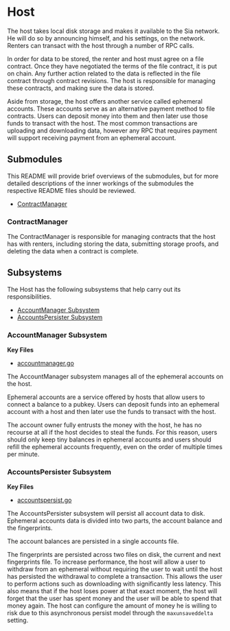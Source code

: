 # Host
The host takes local disk storage and makes it available to the Sia network. He
will do so by announcing himself, and his settings, on the network. Renters can
transact with the host through a number of RPC calls.

In order for data to be stored, the renter and host must agree on a file
contract. Once they have negotiated the terms of the file contract, it is put on
chain. Any further action related to the data is reflected in the file contract
through contract revisions. The host is responsible for managing these
contracts, and making sure the data is stored.

Aside from storage, the host offers another service called ephemeral accounts.
These accounts serve as an alternative payment method to file contracts. Users
can deposit money into them and then later use those funds to transact with the
host. The most common transactions are uploading and downloading data, however
any RPC that requires payment will support receiving payment from an ephemeral
account.

## Submodules

This README will provide brief overviews of the submodules, but for more
detailed descriptions of the inner workings of the submodules the respective
README files should be reviewed.

 - [ContractManager](./contractmanager/README.md)

### ContractManager

The ContractManager is responsible for managing contracts that the host has with
renters, including storing the data, submitting storage proofs, and deleting the
data when a contract is complete.

## Subsystems

The Host has the following subsystems that help carry out its responsibilities.
 - [AccountManager Subsystem](#accountmanager-subsystem)
 - [AccountsPersister Subsystem](#accountspersister-subsystem)

### AccountManager Subsystem

**Key Files**
 - [accountmanager.go](./accountmanager.go)

The AccountManager subsystem manages all of the ephemeral accounts on the host.
	
Ephemeral accounts are a service offered by hosts that allow users to connect a
balance to a pubkey. Users can deposit funds into an ephemeral account with a
host and then later use the funds to transact with the host.

The account owner fully entrusts the money with the host, he has no recourse at
all if the host decides to steal the funds. For this reason, users should only
keep tiny balances in ephemeral accounts and users should refill the ephemeral
accounts frequently, even on the order of multiple times per minute.

### AccountsPersister Subsystem

**Key Files**
 - [accountspersist.go](./accountspersist.go)

The AccountsPersister subsystem will persist all account data to disk. Ephemeral
accounts data is divided into two parts, the account balance and the
fingerprints.

The account balances are persisted in a single accounts file.

The fingerprints are persisted across two files on disk, the current and next
fingerprints file. To increase performance, the host will allow a user to
withdraw from an ephemeral without requiring the user to wait until the host has
persisted the withdrawal to complete a transaction. This allows the user to
perform actions such as downloading with significantly less latency. This also
means that if the host loses power at that exact moment, the host will forget
that the user has spent money and the user will be able to spend that money
again. The host can configure the amount of money he is willing to risk due to
this asynchronous persist model through the `maxunsaveddelta` setting.
